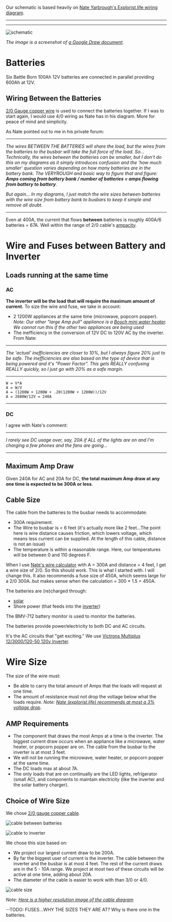 Our schematic is based heavily on [Nate Yarbrough's Explorist.life wiring diagram](./documents/explorist-life-3000w-inverter-1200w-solar-b2b-camper-van-wiring-diagram-20200718.pdf). 

______________________________________________
______________________________________________

![schematic](./images/schematic.png)

_The image is a screenshot of  [a Google Draw document](https://docs.google.com/drawings/d/1X5Fls75ioN82ZMCHzN90oixNZ60E3s5VR6cbR8S1eH8/edit)_.

# Batteries
Six Battle Born 100Ah 12V batteries are connected in parallel providing 600Ah at 12V. 
## Wiring Between the Batteries
 [2/0 Gauge copper wire](https://amzn.to/2Mp7yia) is used to connect the batteries together.  If I was to start again, I would use 4/0 wiring as Nate has in his diagram.  More for peace of mind and simplicity.

As Nate pointed out to me in his private forum:  
__________________________________________________
_The wires BETWEEN THE BATTERIES will share the load, but the wires from the batteries to the busbar will take the full force of the load. So... Technically, the wires between the batteries can be smaller, but I don't do this on my diagrams as it simply introduces confusion and the 'how much smaller' question varies depending on how many batteries are in the battery bank. The VERYROUGH and basic way to figure that and figure: __Amps coming from battery bank / number of batteries = amps flowing from battery to battery__._

_But again... In my diagrams, I just match the wire sizes between batteries with the wire size from battery bank to busbars to keep it simple and remove all doubt._
___________________________________________________

Even at 400A, the current that flows __between__ batteries is roughly 400A/6 batteries = 67A.  Well within the range of 2/0 cable's [ampacity](https://www.cerrowire.com/products/resources/tables-calculators/ampacity-charts/).

# Wire and Fuses between Battery and Inverter
## Loads running at the same time
### AC
__The inverter will be the load that will require the maximum amount of current.__  To size the wire and fuse, we take in account:
* 2 1200W appliances at the same time (microwave, popcorn popper). _Note: Our other "large Amp pull" appliance is a [Bosch mini water heater](https://amzn.to/2PiUuvX).  We cannot run this if the other two appliances are being used_
* The inefficiency in the conversion of 12V DC to 120V AC by the inverter.  From Nate:
___________________________________________________
_The 'actual' inefficiencies are closer to 10%, but I always figure 20% just to be safe. The inefficiencies are also based on the type of device that is being powered and it's "Power Factor". This gets REALLY confusing REALLY quickly, so I just go with 20% as a safe margin._
___________________________________________________

```
W = V*A
A = W/V
A = (1200W + 1200W + .20(1200W + 1200W))/12V
A = 2880W/12V = 240A
```
___________________________________________________
### DC
I agree with Nate's comment:
___________________________________________________
_I rarely see DC usage over, say, 20A if ALL of the lights are on and I'm charging a few phones and the fans are going..._
___________________________________________________
## Maximum Amp Draw
Given 240A for AC and 20A for DC, __the total maximum Amp draw at any one time is expected to be 300A or less__.
## Cable Size
The cable from the batteries to the busbar needs to accommodate:
* 300A requirement.
* The Wire to busbar is < 6 feet (it's actually more like 2 feet...The point here is wire distance causes friction, which lowers voltage, which means less current can be supplied.  At the length of this cable, distance is not an issue)
* The temperature is within a reasonable range.  Here, our temperatures will be between 0 and 110 degrees F.

When I use [Nate's wire calculator](https://www.explorist.life/wire-sizing-calculator/) with A = 300A and distance = 4 feet, I get a wire size of 2/0.  So this should work.  This is what I started with.  I will change this.  It also recommends a fuse size of 450A, which seems large for a 2/0 300A..but makes sense when the calculation = 300 * 1.5 = 450A.

The batteries are (re)charged through:
* [solar](Solar.md)
* Shore power (that feeds into the [inverter](inverter.md))

The BMV-712 battery monitor is used to monitor the batteries.

The batteries provide power/electricity to both DC and AC circuits.

It's the AC circuits that "get exciting."  We use [Victrons Multiplus 12/3000/120-50 120v Inverter](inverter.md).

# Wire Size

The size of the wire must:
* Be able to carry the total amount of Amps that the loads will request at one time.
* The amount of resistance must not drop the voltage below what the loads require. _Note: [Nate (explorist.life) recommends at most a 3% voltage drop](https://youtu.be/ki3WXVR48eM?t=110)_.

## AMP Requirements
* The component that draws the most Amps at a time is the inverter.  The biggest current draw occurs when an appliance like a microwave, water heater, or popcorn popper are on.  The cable from the busbar to the inverter is at most 3 feet.
* We will not be running the microwave, water heater, or popcorn popper at the same time.
* The DC loads max at about 7A.  
* The only loads that are on continually are the LED lights, refrigerator (small AC), and components to maintain electricity (like the inverter and the solar battery charger).

## Choice of Wire Size

We chose [2/0 gauge copper cable](https://amzn.to/2Mp7yia).

![cable between batteries](./images/cable_between_Batteries.jpeg)

![cable to inverter](./images/cable_to_inverter.jpeg)


We chose this size based on:
- We project our largest current draw to be 200A.
- By far the biggest user of current is the inverter.  The cable between the inverter and the busbar is at most 4 feet.  The rest of the current draws are in the 5 - 10A range.  We project at most two of these circuits will be active at one time, adding about 20A.
- The diameter of the cable is easier to work with than 3/0 or 4/0.

![cable size](./images/CurrentFlow_CableSize_SM.png)  

_Note: [Here is a higher resolution image of the cable diagram](./images/CurrentFlow_CableSize_Original.png)_

--TODO: FUSES...WHY THE SIZES THEY ARE AT? Why is there one in the batteries.

